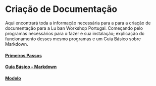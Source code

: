 # Criação de Documentação

Aqui encontrará toda a informação necessária para a para a criação de documentação para a Lu ban Workshop Portugal. Começando pelo programas necessários para o fazer e sua instalação; explicação do funcionamento desses mesmo programas e um Guia Básico sobre Markdown.

#### [Primeiros Passos](./howtodo/criacao_de_documentacao/primeiros_passos.md)
#### [Guia Básico - Markdown](./howtodo/criacao_de_documentacao/guia_basico.md)
#### [Modelo](./howtodo/criacao_de_documentacao/modelo.md)
